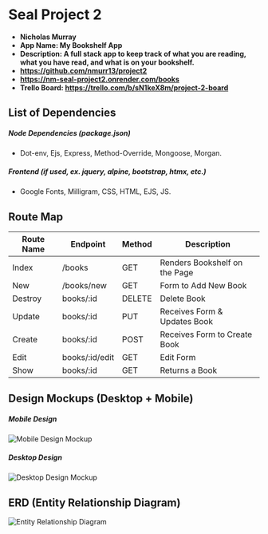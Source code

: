 # Seal Project 2

- **Nicholas Murray**
- **App Name: My Bookshelf App**
- **Description: A full stack app to keep track of what you are reading, what you have read, and what is on your bookshelf.**
- **https://github.com/nmurr13/project2**
- **https://nm-seal-project2.onrender.com/books**
- **Trello Board: https://trello.com/b/sN1keX8m/project-2-board**

## List of Dependencies

##### Node Dependencies (package.json)

- Dot-env, Ejs, Express, Method-Override,
Mongoose, Morgan.

##### Frontend (if used, ex. jquery, alpine, bootstrap, htmx, etc.)

- Google Fonts, Milligram, CSS, HTML, EJS, JS.

## Route Map


| Route Name | Endpoint | Method | Description |
|------------|----------|--------|-------------|
| Index | /books | GET | Renders Bookshelf on the Page|
| New | /books/new | GET | Form to Add New Book |
| Destroy    | books/:id | DELETE | Delete Book |
| Update     | books/:id | PUT | Receives Form & Updates Book |
| Create | books/:id | POST | Receives Form to Create Book |
| Edit | books/:id/edit | GET | Edit Form |
| Show | books/:id | GET | Returns a Book |




## Design Mockups (Desktop + Mobile)

##### Mobile Design

![Mobile Design Mockup](https://ibb.co/d0qXDTW)

##### Desktop Design

![Desktop Design Mockup](https://i.ibb.co/f2TQQTV/desktopmockup.png)

## ERD (Entity Relationship Diagram)

![Entity Relationship Diagram](https://i.ibb.co/5hzydSd/erd.png)